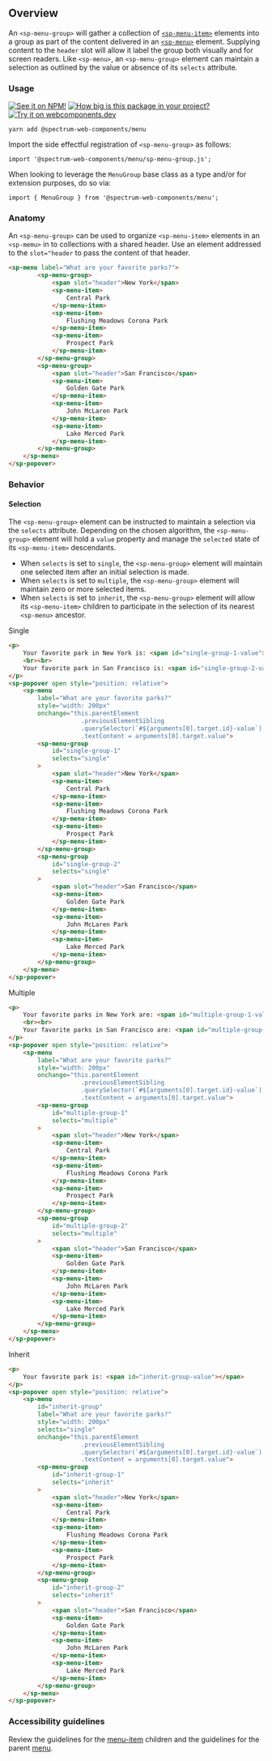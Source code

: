 ## Overview

An `<sp-menu-group>` will gather a collection of [`<sp-menu-item>`](../menu-item) elements into a group as part of the content delivered in an [`<sp-menu>`](../menu) element. Supplying content to the `header` slot will allow it label the group both visually and for screen readers. Like `<sp-menu>`, an `<sp-menu-group>` element can maintain a selection as outlined by the value or absence of its `selects` attribute.

### Usage

[![See it on NPM!](https://img.shields.io/npm/v/@spectrum-web-components/menu?style=for-the-badge)](https://www.npmjs.com/package/@spectrum-web-components/menu)
[![How big is this package in your project?](https://img.shields.io/bundlephobia/minzip/@spectrum-web-components/menu?style=for-the-badge)](https://bundlephobia.com/result?p=@spectrum-web-components/menu)
[![Try it on webcomponents.dev](https://img.shields.io/badge/Try%20it%20on-webcomponents.dev-green?style=for-the-badge)](https://webcomponents.dev/edit/collection/fO75441E1Q5ZlI0e9pgq/FikFeTXNsYhxAVmCz2f4/src/index.ts)

```
yarn add @spectrum-web-components/menu
```

Import the side effectful registration of `<sp-menu-group>` as follows:

```
import '@spectrum-web-components/menu/sp-menu-group.js';
```

When looking to leverage the `MenuGroup` base class as a type and/or for extension purposes, do so via:

```
import { MenuGroup } from '@spectrum-web-components/menu';
```

### Anatomy

An `<sp-menu-group>` can be used to organize `<sp-menu-item>` elements in an `<sp-memu>` in to collections with a shared header. Use an element addressed to the `slot="header` to pass the content of that header.

<!-- prettier-ignore -->
```html demo
<sp-menu label="What are your favorite parks?">
        <sp-menu-group>
            <span slot="header">New York</span>
            <sp-menu-item>
                Central Park
            </sp-menu-item>
            <sp-menu-item>
                Flushing Meadows Corona Park
            </sp-menu-item>
            <sp-menu-item>
                Prospect Park
            </sp-menu-item>
        </sp-menu-group>
        <sp-menu-group>
            <span slot="header">San Francisco</span>
            <sp-menu-item>
                Golden Gate Park
            </sp-menu-item>
            <sp-menu-item>
                John McLaren Park
            </sp-menu-item>
            <sp-menu-item>
                Lake Merced Park
            </sp-menu-item>
        </sp-menu-group>
    </sp-menu>
</sp-popover>
```

### Behavior

#### Selection

The `<sp-menu-group>` element can be instructed to maintain a selection via the `selects` attribute. Depending on the chosen algorithm, the `<sp-menu-group>` element will hold a `value` property and manage the `selected` state of its `<sp-menu-item>` descendants.

-   When `selects` is set to `single`, the `<sp-menu-group>` element will maintain one selected item after an initial selection is made.
-   When `selects` is set to `multiple`, the `<sp-menu-group>` element will maintain zero or more selected items.
-   When `selects` is set to `inherit`, the `<sp-menu-group>` element will allow its `<sp-menu-item>` children to participate in the selection of its nearest `<sp-menu>` ancestor.

<sp-tabs selected="selects-single" auto label="Selects attribute">
<sp-tab value="selects-single">Single</sp-tab>
<sp-tab-panel value="selects-single">

<!-- prettier-ignore -->
```html demo
<p>
    Your favorite park in New York is: <span id="single-group-1-value"></span>
    <br><br>
    Your favorite park in San Francisco is: <span id="single-group-2-value"></span>
</p>
<sp-popover open style="position: relative">
    <sp-menu
        label="What are your favorite parks?"
        style="width: 200px"
        onchange="this.parentElement
                    .previousElementSibling
                    .querySelector(`#${arguments[0].target.id}-value`)
                    .textContent = arguments[0].target.value">
        <sp-menu-group
            id="single-group-1"
            selects="single"
        >
            <span slot="header">New York</span>
            <sp-menu-item>
                Central Park
            </sp-menu-item>
            <sp-menu-item>
                Flushing Meadows Corona Park
            </sp-menu-item>
            <sp-menu-item>
                Prospect Park
            </sp-menu-item>
        </sp-menu-group>
        <sp-menu-group
            id="single-group-2"
            selects="single"
        >
            <span slot="header">San Francisco</span>
            <sp-menu-item>
                Golden Gate Park
            </sp-menu-item>
            <sp-menu-item>
                John McLaren Park
            </sp-menu-item>
            <sp-menu-item>
                Lake Merced Park
            </sp-menu-item>
        </sp-menu-group>
    </sp-menu>
</sp-popover>
```

</sp-tab-panel>
<sp-tab value="selects-multiple">Multiple</sp-tab>
<sp-tab-panel value="selects-multiple">

<!-- prettier-ignore -->
```html demo
<p>
    Your favorite parks in New York are: <span id="multiple-group-1-value"></span>
    <br><br>
    Your favorite parks in San Francisco are: <span id="multiple-group-2-value"></span>
</p>
<sp-popover open style="position: relative">
    <sp-menu
        label="What are your favorite parks?"
        style="width: 200px"
        onchange="this.parentElement
                    .previousElementSibling
                    .querySelector(`#${arguments[0].target.id}-value`)
                    .textContent = arguments[0].target.value">
        <sp-menu-group
            id="multiple-group-1"
            selects="multiple"
        >
            <span slot="header">New York</span>
            <sp-menu-item>
                Central Park
            </sp-menu-item>
            <sp-menu-item>
                Flushing Meadows Corona Park
            </sp-menu-item>
            <sp-menu-item>
                Prospect Park
            </sp-menu-item>
        </sp-menu-group>
        <sp-menu-group
            id="multiple-group-2"
            selects="multiple"
        >
            <span slot="header">San Francisco</span>
            <sp-menu-item>
                Golden Gate Park
            </sp-menu-item>
            <sp-menu-item>
                John McLaren Park
            </sp-menu-item>
            <sp-menu-item>
                Lake Merced Park
            </sp-menu-item>
        </sp-menu-group>
    </sp-menu>
</sp-popover>
```

</sp-tab-panel>
<sp-tab value="selects-inherit">Inherit</sp-tab>
<sp-tab-panel value="selects-inherit">

<!-- prettier-ignore -->
```html demo
<p>
    Your favorite park is: <span id="inherit-group-value"></span>
</p>
<sp-popover open style="position: relative">
    <sp-menu
        id="inherit-group"
        label="What are your favorite parks?"
        style="width: 200px"
        selects="single"
        onchange="this.parentElement
                    .previousElementSibling
                    .querySelector(`#${arguments[0].target.id}-value`)
                    .textContent = arguments[0].target.value">
        <sp-menu-group
            id="inherit-group-1"
            selects="inherit"
        >
            <span slot="header">New York</span>
            <sp-menu-item>
                Central Park
            </sp-menu-item>
            <sp-menu-item>
                Flushing Meadows Corona Park
            </sp-menu-item>
            <sp-menu-item>
                Prospect Park
            </sp-menu-item>
        </sp-menu-group>
        <sp-menu-group
            id="inherit-group-2"
            selects="inherit"
        >
            <span slot="header">San Francisco</span>
            <sp-menu-item>
                Golden Gate Park
            </sp-menu-item>
            <sp-menu-item>
                John McLaren Park
            </sp-menu-item>
            <sp-menu-item>
                Lake Merced Park
            </sp-menu-item>
        </sp-menu-group>
    </sp-menu>
</sp-popover>
```

</sp-tab-panel>
</sp-tabs>

### Accessibility guidelines

Review the guidelines for the [menu-item](../menu-item#accessibility-guidelines) children and the guidelines for the parent [menu](../menu#accessibility-guidelines).
